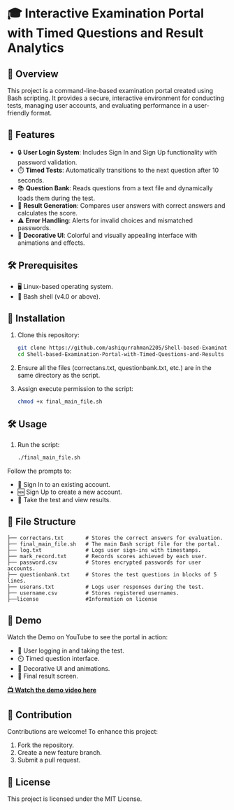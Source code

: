 # 🎓 Interactive Examination Portal with Timed Questions and Result Analytics  

## 📖 Overview  
This project is a command-line-based examination portal created using Bash scripting. It provides a secure, interactive environment for conducting tests, managing user accounts, and evaluating performance in a user-friendly format.  

## 🌟 Features  
- 🔒 **User Login System**: Includes Sign In and Sign Up functionality with password validation.  
- ⏱️ **Timed Tests**: Automatically transitions to the next question after 10 seconds.  
- 📚 **Question Bank**: Reads questions from a text file and dynamically loads them during the test.  
- 📝 **Result Generation**: Compares user answers with correct answers and calculates the score.  
- ⚠️ **Error Handling**: Alerts for invalid choices and mismatched passwords.  
- 🎨 **Decorative UI**: Colorful and visually appealing interface with animations and effects.  

## 🛠️ Prerequisites  
- 🖥️ Linux-based operating system.  
- 🐚 Bash shell (v4.0 or above).  

## 🚧 Installation  

1. Clone this repository:  
   ```bash
   git clone https://github.com/ashiqurrahman2205/Shell-based-Examination-Portal-with-Timed-Questions-and-Results.git
   cd Shell-based-Examination-Portal-with-Timed-Questions-and-Results
   ```
2. Ensure all the files (correctans.txt, questionbank.txt, etc.) are in the same directory as the script.

3. Assign execute permission to the script:
   ```bash
   chmod +x final_main_file.sh
   ```
## 🛠️ Usage

1. Run the script:
   ```bash
   ./final_main_file.sh
   ```
Follow the prompts to:
   - 🔑 Sign In to an existing account.
   - 🆕 Sign Up to create a new account.
   - 📝 Take the test and view results.
   
## 📁 File Structure
```plaintext
├── correctans.txt       # Stores the correct answers for evaluation.
├── final_main_file.sh   # The main Bash script file for the portal.
├── log.txt              # Logs user sign-ins with timestamps.
├── mark_record.txt      # Records scores achieved by each user.
├── password.csv         # Stores encrypted passwords for user accounts.
├── questionbank.txt     # Stores the test questions in blocks of 5 lines.
├── userans.txt          # Logs user responses during the test.
├── username.csv         # Stores registered usernames.
├──license               #Information on license
```
## 🎥 Demo  

Watch the Demo on YouTube to see the portal in action:  

- 🔑 User logging in and taking the test.  
- ⏲️ Timed question interface.  
- 🌈 Decorative UI and animations.  
- 🏁 Final result screen.  

**[📺 Watch the demo video here]([https://www.youtube.com/watch?v=yourvideoid](https://www.youtube.com/watch?v=GTqOrfYQNdI))**  
## 🤝 Contribution  

Contributions are welcome! To enhance this project:  
1. Fork the repository.  
2. Create a new feature branch.  
3. Submit a pull request.  

## 📜 License  

This project is licensed under the MIT License.  


